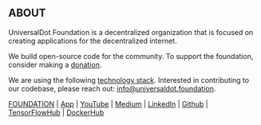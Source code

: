 ## ABOUT 

UniversalDot Foundation is a decentralized organization that is focused on creating applications for the decentralized internet.

We build open-source code for the community. To support the foundation, consider making a [donation](https://opencollective.com/universaldot/contribute/backer-46220/checkout?interval=month&platformTip=0&amount=10).

We are using the following [technology stack](https://stackshare.io/universaldot/universalme). Interested in contributing to our codebase, please reach out: info@universaldot.foundation.

[FOUNDATION](https://www.universaldot.foundation)  | [App](https://universaldot.me/) |  [YouTube](https://www.youtube.com/channel/UCX8sSzJGQmqqnmOozRspNVQ) | [Medium](https://medium.com/@universaldot) | [LinkedIn](https://www.linkedin.com/company/universaldot-foundation) | [Github](https://github.com/UniversalDot) | [TensorFlowHub](https://tfhub.dev/universaldot) | [DockerHub](https://hub.docker.com/u/universaldot)


